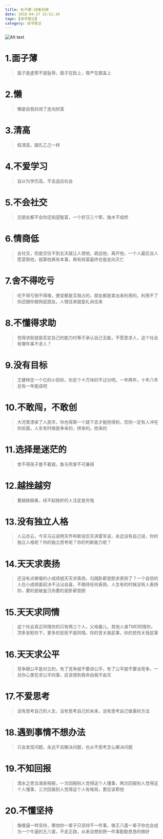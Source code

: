 ```yaml
---
title: 杜子建-20条穷根
date: 2018-04-27 15:51:34
tags: [读书笔记]
category: 读书笔记
---
```

![Alt text](./1524815206453.png)
# 1.面子薄
>面子是虚荣不是耻辱，面子在脸上，尊严在膝盖上
# 2.懒
>懒是自我封闭了走向财富
# 3.清高
>假清高，跟孔乙己一样
# 4.不爱学习
>自以为学历高，不去适应社会
# 5.不会社交
>交朋友都不会你还指望能富，一个好汉三个帮，独木不成桥
# 6.情商低
>会社交，但是交往不到五天就让人恨他，疏远他，离开他，一个人最后没人愿意帮他，就算他再有本事，再有财富最终也是走向灭亡
# 7.舍不得吃亏
>吃不得亏倒不得堆，便宜都是互相占的，朋友都是拿出来利用的，利用不了你还跟你做狗屁朋友。人情往来就是礼尚往来
# 8.不懂得求助
>觉得求助就是否定自己的能力约等于承认自己无能，不愿意求人，这个社会有哪件事不求人？
# 9.没有目标
>王健林定一个亿的小目标，你定个十万块的不过分吧。一年两年，十年八年总有一年能成吧
# 10.不敢闯，不敢创
>大河里漂来了人民币，你也得第一个跳下去才能抢得到，否则一定有人冲在你前面，人生有时候是争来的，拼来的。抢来的
# 11.选择是迷茫的
>舍不得孩子套不着狼，鱼与熊掌不可兼得
# 12.越挫越穷
>要越挫越勇，经不起挫折的人注定是穷鬼
# 13.没有独立人格
>人云亦云，今天马云说明天乔布斯说后天讲雷军说，永远没有自己说，你的独立人格呢？你的独立思考呢？你的判断能力呢？
# 14.天天求表扬
>还没有点微毫的小成绩就天天求表扬，勾践卧薪尝胆求表扬了？一个自信的人在小成绩面前决不沾沾自喜，不期待任何表扬，人生有的时候没有人表扬你，要的是破釜沉舟要的是卧薪尝胆
# 15.天天求同情
>这个社会真正同情你的只有两三个人，父母妻儿，其他人谁TMD同情你，顶多安慰你下，更多的安抚不是同情。你的苦关我屁事，你的悲伤关我屁事
# 16.天天求公平
>竞争跟公平是对立的，有了竞争就不要讲公平，有了公平就不要谈竞争，一旦你心里在求公平的事，应该想到我命由我不由天
# 17.不爱思考
>没有思考自己的人生，没有思考自己的未来，没有思考自己做事的方法
# 18.遇到事情不想办法
>只会发现问题，永远不去解决问题，也从不思考怎么解决问题
# 19.不知回报
>滴水之恩当涌泉相报，一次回报别人觉得这个人懂事，两次回报别人觉得这个人懂事，三次回报别人觉得这个人有格局，更应该帮他
# 20.不懂坚持
>像傻逼一样坚持，哪怕你一辈子只坚持干一件事，做王八蛋一辈子你也会成为一个牛逼的王八蛋，不走正路，从来没想到把一件事勤勤恳恳的做好
